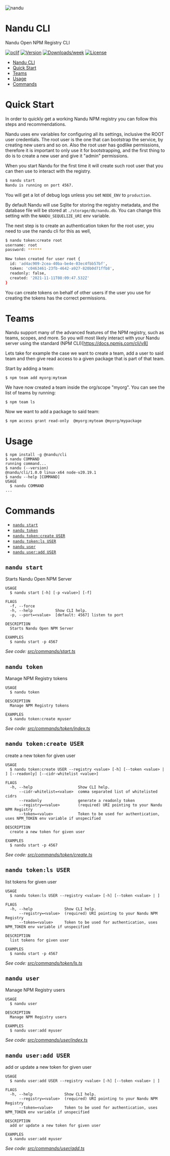 
![nandu](https://github.com/taskforcesh/nandu/blob/assets/nandu.png?raw=true)

# Nandu CLI

Nandu Open NPM Registry CLI

[![oclif](https://img.shields.io/badge/cli-oclif-brightgreen.svg)](https://oclif.io)
[![Version](https://img.shields.io/npm/v/nandu-cli.svg)](https://npmjs.org/package/nandu-cli)
[![Downloads/week](https://img.shields.io/npm/dw/nandu-cli.svg)](https://npmjs.org/package/nandu-cli)
[![License](https://img.shields.io/npm/l/nandu-cli.svg)](https://github.com/taskforcesh/nandu-cli/blob/master/package.json)

<!-- toc -->
* [Nandu CLI](#nandu-cli)
* [Quick Start](#quick-start)
* [Teams](#teams)
* [Usage](#usage)
* [Commands](#commands)
<!-- tocstop -->

# Quick Start

In order to quickly get a working Nandu NPM registry you can follow this steps and recommendations.

Nandu uses env variables for configuring all its settings, inclusive the ROOT user credentials. The root
user is the one that can bootstrap the service, by creating new users and so on. Also the root user
has godlike permissions, therefore it is important to only use it for bootstrapping, and the first thing to
do is to create a new user and give it "admin" permissions.

When you start Nandu for the first time it will create such root user that you can then use to interact with the
registry. 

```bash
$ nandu start
Nandu is running on port 4567.
```

You will get a lot of debug logs unless you set ```NODE_ENV``` to ```production```.

By default Nandu will use Sqlite for storing the registry metadata, and the database file will be
stored at ```./storage/db/nandu.db```. You can change this setting with the ```NANDU_SEQUELIZE_URI``` env
variable.

The next step is to create an authentication token for the root user, you need to use the nandu cli for this as well,

```bash
$ nandu token:create root
username: root
password: ******

New token created for user root {
  id: 'ad4ac909-2cea-40ba-be4e-03ec4fbb57bf',
  token: 'c0463461-23fb-4642-a927-820b0d71ffb8',
  readonly: false,
  created: '2021-11-11T08:09:47.532Z'
}
```

You can create tokens on behalf of other users if the user you use for creating the tokens has the correct permissions.


# Teams

Nandu support many of the advanced features of the NPM registry, such as teams, scopes, and more. So you will most
likely interact with your Nandu server using the standard (NPM CLI)[https://docs.npmjs.com/cli/v8]

Lets take for example the case we want to create a team, add a user to said team and then give read access to a given
package that is part of that team.

Start by adding a team:

```
$ npm team add myorg:myteam
```

We have now created a team inside the org/scope "myorg". You can see the list of teams by running:

```
$ npm team ls
```

Now we want to add a package to said team:

```
$ npm access grant read-only  @myorg:myteam @myorg/mypackage
```

# Usage

<!-- usage -->
```sh-session
$ npm install -g @nandu/cli
$ nandu COMMAND
running command...
$ nandu (--version)
@nandu/cli/1.0.0 linux-x64 node-v20.19.1
$ nandu --help [COMMAND]
USAGE
  $ nandu COMMAND
...
```
<!-- usagestop -->

# Commands

<!-- commands -->
* [`nandu start`](#nandu-start)
* [`nandu token`](#nandu-token)
* [`nandu token:create USER`](#nandu-tokencreate-user)
* [`nandu token:ls USER`](#nandu-tokenls-user)
* [`nandu user`](#nandu-user)
* [`nandu user:add USER`](#nandu-useradd-user)

## `nandu start`

Starts Nandu Open NPM Server

```
USAGE
  $ nandu start [-h] [-p <value>] [-f]

FLAGS
  -f, --force
  -h, --help          Show CLI help.
  -p, --port=<value>  [default: 4567] listen to port

DESCRIPTION
  Starts Nandu Open NPM Server

EXAMPLES
  $ nandu start -p 4567
```

_See code: [src/commands/start.ts](https://github.com/taskforcesh/nandu/blob/v1.0.0/src/commands/start.ts)_

## `nandu token`

Manage NPM Registry tokens

```
USAGE
  $ nandu token

DESCRIPTION
  Manage NPM Registry tokens

EXAMPLES
  $ nandu token:create myuser
```

_See code: [src/commands/token/index.ts](https://github.com/taskforcesh/nandu/blob/v1.0.0/src/commands/token/index.ts)_

## `nandu token:create USER`

create a new token for given user

```
USAGE
  $ nandu token:create USER --registry <value> [-h] [--token <value> | ] [--readonly] [--cidr-whitelist <value>]

FLAGS
  -h, --help                    Show CLI help.
      --cidr-whitelist=<value>  comma separated list of whitelisted cidrs
      --readonly                generate a readonly token
      --registry=<value>        (required) URI pointing to your Nandu NPM Registry
      --token=<value>           Token to be used for authentication, uses NPM_TOKEN env variable if unspecified

DESCRIPTION
  create a new token for given user

EXAMPLES
  $ nandu start -p 4567
```

_See code: [src/commands/token/create.ts](https://github.com/taskforcesh/nandu/blob/v1.0.0/src/commands/token/create.ts)_

## `nandu token:ls USER`

list tokens for given user

```
USAGE
  $ nandu token:ls USER --registry <value> [-h] [--token <value> | ]

FLAGS
  -h, --help              Show CLI help.
      --registry=<value>  (required) URI pointing to your Nandu NPM Registry
      --token=<value>     Token to be used for authentication, uses NPM_TOKEN env variable if unspecified

DESCRIPTION
  list tokens for given user

EXAMPLES
  $ nandu start -p 4567
```

_See code: [src/commands/token/ls.ts](https://github.com/taskforcesh/nandu/blob/v1.0.0/src/commands/token/ls.ts)_

## `nandu user`

Manage NPM Registry users

```
USAGE
  $ nandu user

DESCRIPTION
  Manage NPM Registry users

EXAMPLES
  $ nandu user:add myuser
```

_See code: [src/commands/user/index.ts](https://github.com/taskforcesh/nandu/blob/v1.0.0/src/commands/user/index.ts)_

## `nandu user:add USER`

add or update a new token for given user

```
USAGE
  $ nandu user:add USER --registry <value> [-h] [--token <value> | ]

FLAGS
  -h, --help              Show CLI help.
      --registry=<value>  (required) URI pointing to your Nandu NPM Registry
      --token=<value>     Token to be used for authentication, uses NPM_TOKEN env variable if unspecified

DESCRIPTION
  add or update a new token for given user

EXAMPLES
  $ nandu user:add myuser
```

_See code: [src/commands/user/add.ts](https://github.com/taskforcesh/nandu/blob/v1.0.0/src/commands/user/add.ts)_
<!-- commandsstop -->
